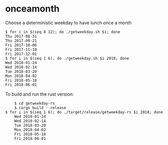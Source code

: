 # onceamonth
Choose a deterministic weekday to have lunch once a month

	$ for i in $(seq 8 12); do ./getweekday.sh $i; done
	Thu 2017-08-31
	Thu 2017-09-21
	Fri 2017-10-06
	Fri 2017-11-10
	Fri 2017-12-01
	$ for i in $(seq 1 6); do ./getweekday.sh $i 2018; done
	Wed 2018-01-24
	Wed 2018-02-14
	Tue 2018-03-20
	Mon 2018-04-02
	Fri 2018-05-18
	Fri 2018-06-01


To build and run the rust version:

        $ cd getweekday-rs
        $ cargo build --release
	$ for i in $(seq 1 6); do ./target/release/getweekday-rs $i 2018; done
        Wed 2018-01-24
        Wed 2018-02-14
        Tue 2018-03-20
        Mon 2018-04-02
        Fri 2018-05-18
        Fri 2018-06-01


